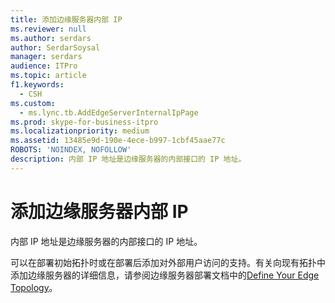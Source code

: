 ```yaml
---
title: 添加边缘服务器内部 IP
ms.reviewer: null
ms.author: serdars
author: SerdarSoysal
manager: serdars
audience: ITPro
ms.topic: article
f1.keywords:
  - CSH
ms.custom:
  - ms.lync.tb.AddEdgeServerInternalIpPage
ms.prod: skype-for-business-itpro
ms.localizationpriority: medium
ms.assetid: 13485e9d-190e-4ece-b997-1cbf45aae77c
ROBOTS: 'NOINDEX, NOFOLLOW'
description: 内部 IP 地址是边缘服务器的内部接口的 IP 地址。
---
```


# <a name="add-edge-server-internal-ip"></a>添加边缘服务器内部 IP

内部 IP 地址是边缘服务器的内部接口的 IP 地址。

可以在部署初始拓扑时或在部署后添加对外部用户访问的支持。有关向现有拓扑中添加边缘服务器的详细信息，请参阅边缘服务器部署文档中的[Define Your Edge Topology](/previous-versions/office/lync-server-2013/lync-server-2013-define-your-edge-topology)。